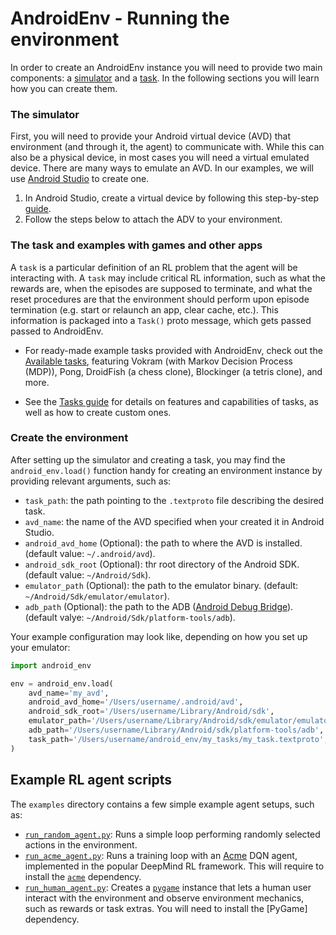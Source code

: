 # AndroidEnv - Running the environment

In order to create an AndroidEnv instance you will need to provide two main
components: a [simulator](#the-simulator) and a [task](#the-task). In the
following sections you will learn how you can create them.

### The simulator

First, you will need to provide your Android virtual device (AVD) that
environment (and through it, the agent) to communicate with. While this can also
be a physical device, in most cases you will need a virtual emulated device.
There are many ways to emulate an AVD. In our examples, we will use
[Android Studio](https://developer.android.com/studio) to create one.

1. In Android Studio, create a virtual device by following this step-by-step
[guide](emulator_guide.md).
2. Follow the steps below to attach the ADV to your environment.

### The task and examples with games and other apps

A `task` is a particular definition of an RL problem that the agent will be
interacting with. A `task` may include critical RL information, such as what the
rewards are, when the episodes are supposed to terminate, and what the reset
procedures are that the environment should perform upon episode termination
(e.g. start or relaunch an app, clear cache, etc.). This information is packaged
into a `Task()` proto message, which gets passed passed to AndroidEnv.

* For ready-made example tasks provided with AndroidEnv, check out
  the [Available tasks](example_tasks.md), featuring Vokram (with Markov Decision
  Process (MDP)), Pong, DroidFish (a chess clone), Blockinger (a tetris clone),
  and more.

* See the [Tasks guide](tasks_guide.md) for details on features and
  capabilities of tasks, as well as how to create custom ones.

### Create the environment

After setting up the simulator and creating a task, you may find the 
`android_env.load()` function handy for creating an environment instance by
providing relevant arguments, such as:

*   `task_path`: the path pointing to the `.textproto` file describing the
    desired task.
*   `avd_name`: the name of the AVD specified when your created it in Android
    Studio.
*   `android_avd_home` (Optional): the path to where the AVD is installed. 
    (default value: `~/.android/avd`).
*   `android_sdk_root` (Optional): thr root directory of the Android SDK. 
    (default value: `~/Android/Sdk`).
*   `emulator_path` (Optional): the path to the emulator binary. (default:
    `~/Android/Sdk/emulator/emulator`).
*   `adb_path` (Optional): the path to the ADB
    ([Android Debug Bridge](https://developer.android.com/studio/command-line/adb)).
    (default valye: `~/Android/Sdk/platform-tools/adb`).

Your example configuration may look like, depending on how you set up your
emulator:

```python
import android_env

env = android_env.load(
    avd_name='my_avd',
    android_avd_home='/Users/username/.android/avd',
    android_sdk_root='/Users/username/Library/Android/sdk',
    emulator_path='/Users/username/Library/Android/sdk/emulator/emulator',
    adb_path='/Users/username/Library/Android/sdk/platform-tools/adb',
    task_path='/Users/username/android_env/my_tasks/my_task.textproto',
)
```

## Example RL agent scripts

The `examples` directory contains a few simple example agent setups, such as:

*   [`run_random_agent.py`](https://github.com/deepmind/android_env/blob/main/examples/run_random_agent.py):
    Runs a simple loop performing randomly selected actions in the environment.
*   [`run_acme_agent.py`](https://github.com/deepmind/android_env/blob/main/examples/run_acme_agent.py):
    Runs a training loop with an [Acme](https://deepmind.com/research/publications/Acme)
    DQN agent, implemented in the popular DeepMind RL framework. This will
    require to install the [`acme`](https://github.com/deepmind/acme)
    dependency.
*   [`run_human_agent.py`](https://github.com/deepmind/android_env/blob/main/examples/run_human_agent.py):
    Creates a [`pygame`](https://www.pygame.org) instance that lets a human user
    interact with the environment and observe environment mechanics, such as
    rewards or task extras. You will need to install the [PyGame] dependency.
